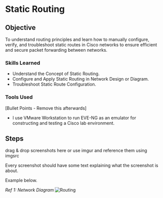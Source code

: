 # Static Routing

## Objective
To understand routing principles and learn how to manually configure, verify, and troubleshoot static routes in Cisco networks to ensure efficient and secure packet forwarding between networks.

### Skills Learned

- Understand the Concept of Static Routing.
- Configure and Apply Static Routing in Network Design or Diagram.
- Troubleshoot Static Route Configuration.

### Tools Used
[Bullet Points - Remove this afterwards]

- I use VMware Workstation to run EVE-NG as an emulator for constructing and testing a Cisco lab environment.

## Steps
drag & drop screenshots here or use imgur and reference them using imgsrc

Every screenshot should have some text explaining what the screenshot is about.

Example below.

*Ref 1: Network Diagram*
![Routing](https://github.com/user-attachments/assets/1b149ab6-bb4a-4730-9813-1d4f1bae2087)
